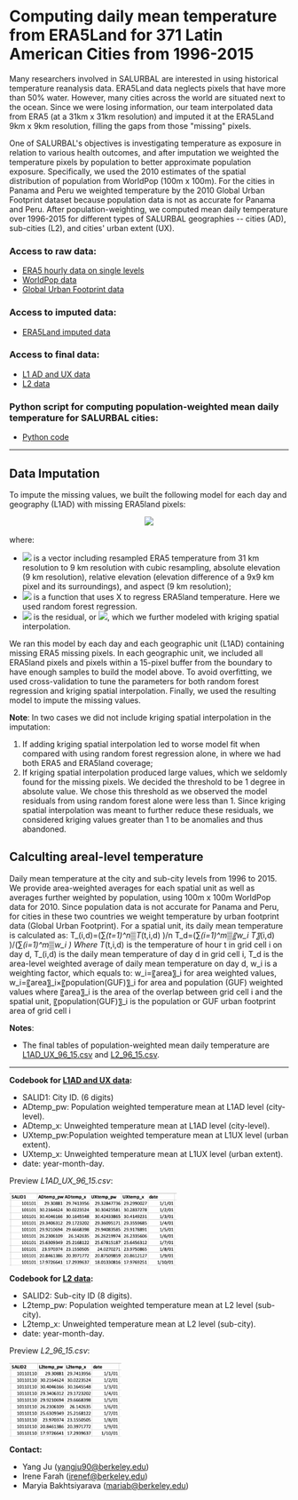 
# Computing daily mean temperature from ERA5Land for 371 Latin American Cities from 1996-2015

Many researchers involved in SALURBAL are interested in using historical temperature reanalysis data. ERA5Land data neglects pixels that have more than 50% water. However, many cities across the world are situated next to the ocean. Since we were losing information, our team interpolated data from ERA5 (at a 31km x 31km resolution) and imputed it at the ERA5Land 9km x 9km resolution, filling the gaps from those "missing" pixels.

One of SALURBAL's objectives is investigating temperature as exposure in relation to various health outcomes, and after imputation we weighted the temperature pixels by population to better approximate population exposure. Specifically, we used the 2010 estimates of the spatial distribution of population from WorldPop (100m x 100m). For the cities in Panama and Peru we weighted temperature by the 2010 Global Urban Footprint dataset because population data is not as accurate for Panama and Peru. After population-weighting, we computed mean daily temperature over 1996-2015 for different types of SALURBAL geographies -- cities (AD), sub-cities (L2), and cities' urban extent (UX). 

### Access to raw data:
- [ERA5 hourly data on single levels](https://cds.climate.copernicus.eu/cdsapp#!/dataset/reanalysis-era5-single-levels?tab=overview)
- [WorldPop data](https://www.worldpop.org/project/categories?id=3)
- [Global Urban Footprint data](https://drive.google.com/drive/folders/1_NM6c_SDAqb0LAOXt8LpbTT7eIL3HgAY)

### Access to imputed data:
- [ERA5Land imputed data](https://drive.google.com/drive/folders/1Eps9MGcVt_7Yn32Yboub3FVZZnQVrD14?usp=sharing)

### Access to final data:
- [L1 AD and UX data](https://drive.google.com/file/d/1Is1w0Oq5boAW6SlGlMWNP3C1IeiRey8R/view?usp=sharing)
- [L2 data](https://drive.google.com/file/d/1oa72qk_2zzbePTr9kCKzKs4DxhZl7I5Z/view?usp=sharing)

### Python script for computing population-weighted mean daily temperature for SALURBAL cities:
- [Python code](https://github.com/Drexel-UHC/salurbal_heat/blob/master/scripts/ERA_land_fill__final_version_vZonalStats.py)

---

## Data Imputation

To impute the missing values, we built the following model for each day and geography (L1AD) with missing ERA5land pixels: 
<p align="center">
<img src="https://render.githubusercontent.com/render/math?math=ERA5land=f(X)%2B\epsilon">
</p>

where:
- <img src="https://render.githubusercontent.com/render/math?math=$X$"> is a vector including resampled ERA5 temperature from 31 km resolution to 9 km resolution with cubic resampling, absolute elevation (9 km resolution), relative elevation (elevation difference of a 9x9 km pixel and its surroundings), and aspect (9 km resolution);  
- <img src="https://render.githubusercontent.com/render/math?math=f(X)"> is a function that uses X to regress ERA5land temperature. Here we used random forest regression.  
- <img src="https://render.githubusercontent.com/render/math?math=\epsilon"> is the residual, or <img src="https://render.githubusercontent.com/render/math?math=ERA5land-f(X)">, which we further modeled with kriging spatial interpolation.  

We ran this model by each day and each geographic unit (L1AD) containing missing ERA5 missing pixels. In each geographic unit, we included all ERA5land pixels and pixels within a 15-pixel buffer from the boundary to have enough samples to build the model above. To avoid overfitting, we used cross-validation to tune the parameters for both random forest regression and kriging spatial interpolation. Finally, we used the resulting model to impute the missing values.  

**Note**: In two cases we did not include kriging spatial interpolation in the imputation:
1. If adding kriging spatial interpolation led to worse model fit when compared with using random forest regression alone, in where we had both ERA5 and ERA5land coverage;
2. If kriging spatial interpolation produced large values, which we seldomly found for the missing pixels. We decided the threshold to be 1 degree in absolute value. We chose this threshold as we observed the model residuals from using random forest alone were less than 1. Since kriging spatial interpolation was meant to further reduce these residuals, we considered kriging values greater than 1 to be anomalies and thus abandoned. 

## Calculting areal-level temperature 
Daily mean temperature at the city and sub-city levels from 1996 to 2015. We provide area-weighted averages for each spatial unit as well as averages further weighted by population, using 100m x 100m WorldPop data for 2010. Since population data is not accurate for Panama and Peru, for cities in these two countries we weight temperature by urban footprint data (Global Urban Footprint). 
For a spatial unit, its daily mean temperature is calculated as:
T_(i,d)=(∑_(t=1)^n▒T_(t,i,d) )/n
T_d=(∑_(i=1)^m▒〖w_i T〗_(i,d) )/(∑_(i=1)^m▒w_i )
Where T_(t,i,d) is the temperature of hour t in grid cell i on day d, T_(i,d) is the daily mean temperature of day d in grid cell i, T_d is the area-level weighted average of daily mean temperature on day d, w_i is a weighting factor, which equals to:
w_i=〖area〗_i                                                   for area weighted values,
w_i=〖area〗_i×〖population(GUF)〗_i          for area and population (GUF) weighted values
where 〖area〗_i is the area of the overlap between grid cell i and the spatial unit, 〖population(GUF)〗_i is the population or GUF urban footprint area of grid cell i



**Notes**:  
- The final tables of population-weighted mean daily temperature are [L1AD_UX_96_15.csv](https://drive.google.com/file/d/1Is1w0Oq5boAW6SlGlMWNP3C1IeiRey8R/view?usp=sharing) and [L2_96_15.csv](https://drive.google.com/file/d/1oa72qk_2zzbePTr9kCKzKs4DxhZl7I5Z/view?usp=sharing). 
---

**Codebook for [L1AD and UX data](https://drive.google.com/file/d/1Is1w0Oq5boAW6SlGlMWNP3C1IeiRey8R/view?usp=sharing):**  
- SALID1: City ID. (6 digits)
- ADtemp_pw: Population weighted temperature mean at L1AD level (city-level). 
- ADtemp_x: Unweighted temperature mean at L1AD level (city-level). 
- UXtemp_pw:Population weighted temperature mean at L1UX level (urban extent). 
- UXtemp_x:  Unweighted temperature mean at L1UX level (urban extent). 
- date: year-month-day.

Preview *L1AD_UX_96_15.csv*:  

<img src="scripts/L1_preview.png" align="center" width="60%">

**Codebook for [L2 data](https://drive.google.com/file/d/1oa72qk_2zzbePTr9kCKzKs4DxhZl7I5Z/view?usp=sharing):**  
- SALID2: Sub-city ID (8 digits). 
- L2temp_pw: Population weighted temperature mean at L2 level (sub-city). 
- L2temp_x: Unweighted temperature mean at L2 level (sub-city). 
- date: year-month-day. 

Preview *L2_96_15.csv*:  

<img src="scripts/L2_preview.png" align="center" width="40%">

**Contact:** 
- Yang Ju (yangju90@berkeley.edu)
- Irene Farah (irenef@berkeley.edu)
- Maryia Bakhtsiyarava (mariab@berkeley.edu)

